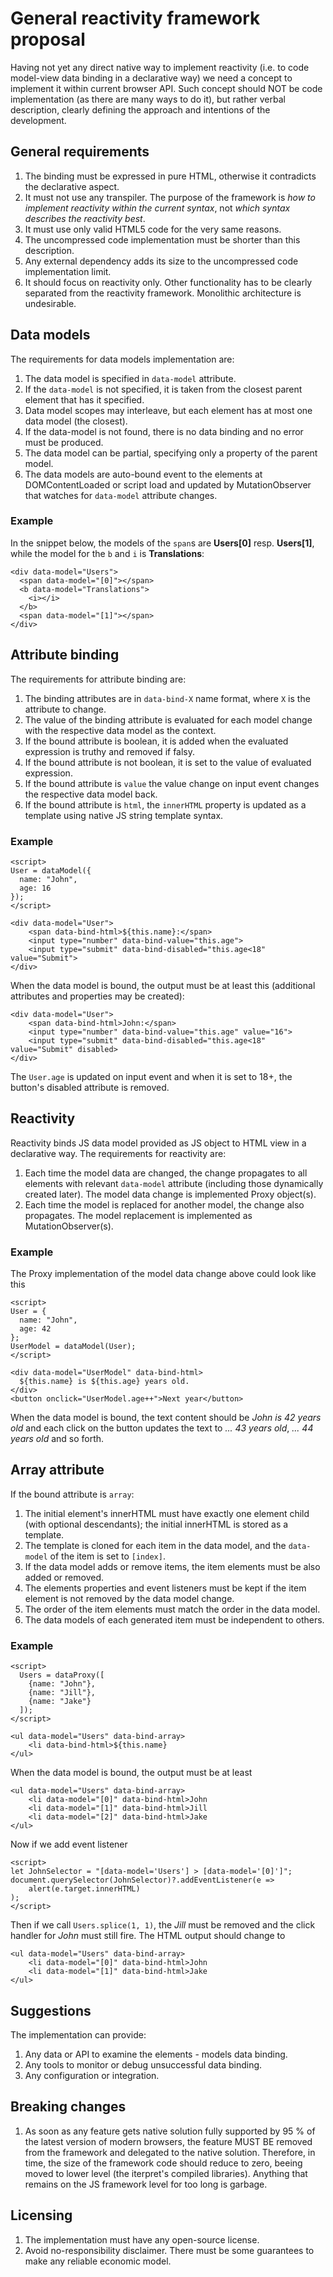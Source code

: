 # General reactivity framework proposal
Having not yet any direct native way to implement reactivity (i.e. to code model-view data binding in a declarative way) we need a concept to implement it within current browser API. Such concept should NOT be code implementation (as there are many ways to do it), but rather verbal description, clearly defining the approach and intentions of the development.

## General requirements

1. The binding must be expressed in pure HTML, otherwise it contradicts the declarative aspect.
2. It must not use any transpiler. The purpose of the framework is *how to implement reactivity within the current syntax*, not *which syntax describes the reactivity best*.
3. It must use only valid HTML5 code for the very same reasons.
4. The uncompressed code implementation must be shorter than this description.
5. Any external dependency adds its size to the uncompressed code implementation limit.
6. It should focus on reactivity only. Other functionality has to be clearly separated from the reactivity framework. Monolithic architecture is undesirable.

## Data models
The requirements for data models implementation are:

1. The data model is specified in `data-model` attribute.
2. If the `data-model` is not specified, it is taken from the closest parent element that has it specified.
3. Data model scopes may interleave, but each element has at most one data model (the closest).
4. If the data-model is not found, there is no data binding and no error must be produced.
5. The data model can be partial, specifying only a property of the parent model.
6. The data models are auto-bound event to the elements at DOMContentLoaded or script load and updated by MutationObserver that watches for `data-model` attribute changes.

### Example
In the snippet below, the models of the `span`s are **Users[0]** resp. **Users[1]**, while the model for the `b` and `i` is **Translations**:
```
<div data-model="Users">
  <span data-model="[0]"></span>
  <b data-model="Translations">
    <i></i>
  </b>
  <span data-model="[1]"></span>
</div>
```

## Attribute binding
The requirements for attribute binding are:

1. The binding attributes are in `data-bind-X` name format, where `X` is the attribute to change.
2. The value of the binding attribute is evaluated for each model change with the respective data model as the context.
3. If the bound attribute is boolean, it is added when the evaluated expression is truthy and removed if falsy.
4. If the bound attribute is not boolean, it is set to the value of evaluated expression.
5. If the bound attribute is `value` the value change on input event changes the respective data model back.
6. If the bound attribute is `html`, the `innerHTML` property is updated as a template using native JS string template syntax.

### Example
```
<script>
User = dataModel({
  name: "John",
  age: 16
});
</script>

<div data-model="User">
    <span data-bind-html>${this.name}:</span>
    <input type="number" data-bind-value="this.age">
    <input type="submit" data-bind-disabled="this.age<18" value="Submit">
</div>
```

When the data model is bound, the output must be at least this (additional attributes and properties may be created):
```
<div data-model="User">
    <span data-bind-html>John:</span>
    <input type="number" data-bind-value="this.age" value="16">
    <input type="submit" data-bind-disabled="this.age<18" value="Submit" disabled>
</div>
```
The `User.age` is updated on input event and when it is set to 18+, the button's disabled attribute is removed.

## Reactivity
Reactivity binds JS data model provided as JS object to HTML view in a declarative way. The requirements for reactivity are:

1. Each time the model data are changed, the change propagates to all elements with relevant `data-model` attribute (including those dynamically created later). The model data change is implemented Proxy object(s).
2. Each time the model is replaced for another model, the change also propagates. The model replacement is implemented as MutationObserver(s).

### Example
The Proxy implementation of the model data change above could look like this

```
<script>
User = {
  name: "John",
  age: 42
};
UserModel = dataModel(User);
</script>

<div data-model="UserModel" data-bind-html>
  ${this.name} is ${this.age} years old.
</div>
<button onclick="UserModel.age++">Next year</button>
```
When the data model is bound, the text content should be *John is 42 years old* and each click on the button updates the text to *... 43 years old*, *... 44 years old* and so forth.

## Array attribute
If the bound attribute is `array`:

1. The initial element's innerHTML must have exactly one element child (with optional descendants); the initial innerHTML is stored as a template.
2. The template is cloned for each item in the data model, and the `data-model` of the item is set to `[index]`.
3. If the data model adds or remove items, the item elements must be also added or removed.
4. The elements properties and event listeners must be kept if the item element is not removed by the data model change.
5. The order of the item elements must match the order in the data model.
6. The data models of each generated item must be independent to others.

### Example
```
<script>
  Users = dataProxy([
    {name: "John"},
    {name: "Jill"},
    {name: "Jake"}
  ]);
</script>

<ul data-model="Users" data-bind-array>
    <li data-bind-html>${this.name}
</ul>
```
When the data model is bound, the output must be at least

```
<ul data-model="Users" data-bind-array>
    <li data-model="[0]" data-bind-html>John
    <li data-model="[1]" data-bind-html>Jill
    <li data-model="[2]" data-bind-html>Jake
</ul>
```

Now if we add event listener
```
<script>
let JohnSelector = "[data-model='Users'] > [data-model='[0]']";
document.querySelector(JohnSelector)?.addEventListener(e =>
    alert(e.target.innerHTML)
);
</script>
```

Then if we call `Users.splice(1, 1)`, the *Jill* must be removed and the click handler for *John* must still fire. The HTML output should change to
```
<ul data-model="Users" data-bind-array>
    <li data-model="[0]" data-bind-html>John
    <li data-model="[1]" data-bind-html>Jake
</ul>
```

## Suggestions
The implementation can provide:
1. Any data or API to examine the elements - models data binding.
2. Any tools to monitor or debug unsuccessful data binding.
3. Any configuration or integration.

## Breaking changes
1. As soon as any feature gets native solution fully supported by 95 % of the latest version of modern browsers, the feature MUST BE removed from the framework and delegated to the native solution. Therefore, in time, the size of the framework code should reduce to zero, beeing moved to lower level (the iterpret's compiled libraries). Anything that remains on the JS framework level for too long is garbage.

## Licensing
1. The implementation must have any open-source license.
2. Avoid no-responsibility disclaimer. There must be some guarantees to make any reliable economic model.
